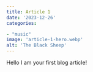 ```yaml
---
title: Article 1
date: '2023-12-26'
categories:

- "music"
image: 'article-1-hero.webp'
alt: 'The Black Sheep'
---
```


Hello I am your first blog article!
